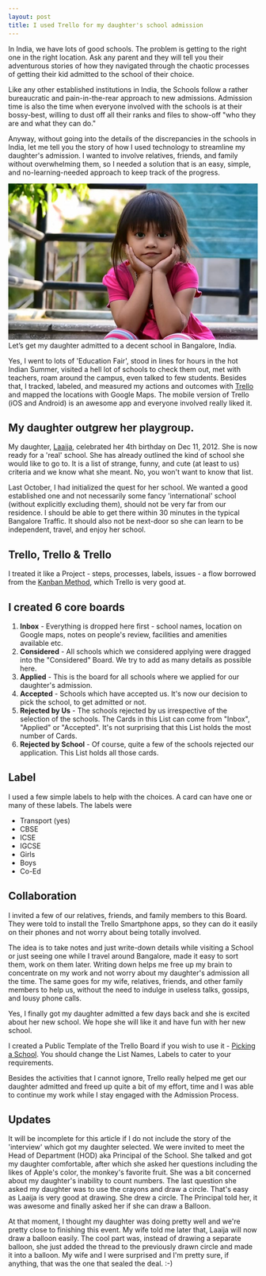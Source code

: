 ```yaml
---
layout: post
title: I used Trello for my daughter's school admission
---
```


In India, we have lots of good schools. The problem is getting to the right one in the right location. Ask any parent and they will tell you their adventurous stories of how they navigated through the chaotic processes of getting their kid admitted to the school of their choice.

Like any other established institutions in India, the Schools follow a rather bureaucratic and pain-in-the-rear approach to new admissions. Admission time is also the time when everyone involved with the schools is at their bossy-best, willing to dust off all their ranks and files to show-off "who they are and what they can do."

Anyway, without going into the details of the discrepancies in the schools in India, let me tell you the story of how I used technology to streamline my daughter's admission. I wanted to involve relatives, friends, and family without overwhelming them, so I needed a solution that is an easy, simple, and no-learning-needed approach to keep track of the progress.

[![Laaija)](/static/2013/laaija-pose-for-new-school.jpg)](http://laaija.com/)
Let’s get my daughter admitted to a decent school in Bangalore, India.

Yes, I went to lots of 'Education Fair', stood in lines for hours in the hot Indian Summer, visited a hell lot of schools to check them out, met with teachers, roam around the campus, even talked to few students. Besides that, I tracked, labeled, and measured my actions and outcomes with [Trello](http://trello.com/) and mapped the locations with Google Maps. The mobile version of Trello (iOS and Android) is an awesome app and everyone involved really liked it.

## My daughter outgrew her playgroup.

My daughter, [Laaija](http://laaija.com/), celebrated her 4th birthday on Dec 11, 2012. She is now ready for a 'real' school. She has already outlined the kind of school she would like to go to. It is a list of strange, funny, and cute (at least to us) criteria and we know what she meant. No, you won't want to know that list.

Last October, I had initialized the quest for her school. We wanted a good established one and not necessarily some fancy 'international' school (without explicitly excluding them), should not be very far from our residence. I should be able to get there within 30 minutes in the typical Bangalore Traffic. It should also not be next-door so she can learn to be independent, travel, and enjoy her school.

## Trello, Trello & Trello

I treated it like a Project - steps, processes, labels, issues - a flow borrowed from the [Kanban Method](http://en.wikipedia.org/wiki/Kanban_(development)), which Trello is very good at.


## I created 6 core boards

1. __Inbox__ - Everything is dropped here first - school names, location on Google maps, notes on people's review, facilities and amenities available etc.
1. __Considered__ - All schools which we considered applying were dragged into the "Considered" Board. We try to add as many details as possible here.
1. __Applied__ - This is the board for all schools where we applied for our daughter's admission.
1. __Accepted__ - Schools which have accepted us. It's now our decision to pick the school, to get admitted or not.
1. __Rejected by Us__ - The schools rejected by us irrespective of the selection of the schools. The Cards in this List can come from "Inbox", "Applied" or "Accepted". It's not surprising that this List holds the most number of Cards.
1. __Rejected by School__ - Of course, quite a few of the schools rejected our application. This List holds all those cards.


## Label

I used a few simple labels to help with the choices. A card can have one or many of these labels. The labels were

- Transport (yes)
- CBSE
- ICSE
- IGCSE
- Girls
- Boys
- Co-Ed


## Collaboration

I invited a few of our relatives, friends, and family members to this Board. They were told to install the Trello Smartphone apps, so they can do it easily on their phones and not worry about being totally involved.

The idea is to take notes and just write-down details while visiting a School or just seeing one while I travel around Bangalore, made it easy to sort them, work on them later. Writing down helps me free up my brain to concentrate on my work and not worry about my daughter's admission all the time. The same goes for my wife, relatives, friends, and other family members to help us, without the need to indulge in useless talks, gossips, and lousy phone calls.

Yes, I finally got my daughter admitted a few days back and she is excited about her new school. We hope she will like it and have fun with her new school.

I created a Public Template of the Trello Board if you wish to use it - [Picking a School](https://trello.com/b/WF9Zv2HC/). You should change the List Names, Labels to cater to your requirements.

Besides the activities that I cannot ignore, Trello really helped me get our daughter admitted and freed up quite a bit of my effort, time and I was able to continue my work while I stay engaged with the Admission Process.

## Updates

It will be incomplete for this article if I do not include the story of the 'interview' which got my daughter selected. We were invited to meet the Head of Department (HOD) aka Principal of the School. She talked and got my daughter comfortable, after which she asked her questions including the likes of Apple's color, the monkey's favorite fruit. She was a bit concerned about my daughter's inability to count numbers. The last question she asked my daughter was to use the crayons and draw a circle. That's easy as Laaija is very good at drawing. She drew a circle. The Principal told her, it was awesome and finally asked her if she can draw a Balloon.

At that moment, I thought my daughter was doing pretty well and we're pretty close to finishing this event. My wife told me later that, Laaija will now draw a balloon easily. The cool part was, instead of drawing a separate balloon, she just added the thread to the previously drawn circle and made it into a balloon. My wife and I were surprised and I'm pretty sure, if anything, that was the one that sealed the deal. :-)
